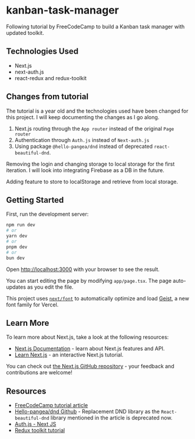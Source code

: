 # kanban-task-manager

Following tutorial by FreeCodeCamp to build a Kanban task manager with updated toolkit.

## Technologies Used

- Next.js
- next-auth.js
- react-redux and redux-toolkit

## Changes from tutorial

The tutorial is a year old and the technologies used have been changed for this project. I will keep documenting the changes as I go along.

1. Next.js routing through the `App router` instead of the original `Page router`
2. Authentication through `Auth.js` instead of `Next-auth.js`
3. Using package `@hello-pangea/dnd` instead of deprecated `react-beautiful-dnd`.

Removing the login and changing storage to local storage for the first iteration. I will look into integrating Firebase as a DB in the future.

Adding feature to store to localStorage and retrieve from local storage.

## Getting Started

First, run the development server:

```bash
npm run dev
# or
yarn dev
# or
pnpm dev
# or
bun dev
```

Open [http://localhost:3000](http://localhost:3000) with your browser to see the result.

You can start editing the page by modifying `app/page.tsx`. The page auto-updates as you edit the file.

This project uses [`next/font`](https://nextjs.org/docs/app/building-your-application/optimizing/fonts) to automatically optimize and load [Geist](https://vercel.com/font), a new font family for Vercel.

## Learn More

To learn more about Next.js, take a look at the following resources:

- [Next.js Documentation](https://nextjs.org/docs) - learn about Next.js features and API.
- [Learn Next.js](https://nextjs.org/learn) - an interactive Next.js tutorial.

You can check out [the Next.js GitHub repository](https://github.com/vercel/next.js) - your feedback and contributions are welcome!

## Resources

- [FreeCodeCamp tutorial article](https://www.freecodecamp.org/news/build-full-stack-app-with-typescript-nextjs-redux-toolkit-firebase/)
- [Hello-pangea/dnd Github](https://github.com/hello-pangea/dnd) - Replacement DND library as the `React-beautiful-dnd` library mentioned in the article is deprecated now.
- [Auth.js - Next JS](https://authjs.dev/getting-started/installation?framework=next-js)
- [Redux toolkit tutorial](https://youtu.be/5yEG6GhoJBs?si=SZSyZG9lFRQ0T0f3)
